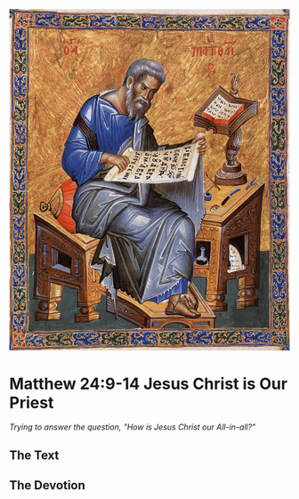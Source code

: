 <img class="intro-right" src="art-matthew.jpg">

# Matthew 24:9-14 Jesus Christ is Our Priest

*Trying to answer the question, "How is Jesus Christ our All-in-all?"*

## The Text

## The Devotion